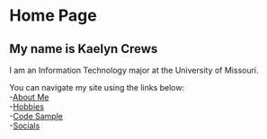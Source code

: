 
# Home Page
## My name is Kaelyn Crews

I am an Information Technology major at the University of Missouri.

You can navigate my site using the links below:  
-[About Me](./about-me.md)  
-[Hobbies](./hobbies.md)  
-[Code Sample](./code-sample.md)  
-[Socials](./socials)

